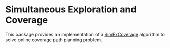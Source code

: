 # Simultaneous Exploration and Coverage
This package provides an implementation of a [SimExCoverage](https://link.springer.com/chapter/10.1007/978-981-13-9419-5_3) algorithm to solve online coverage path planning problem.
